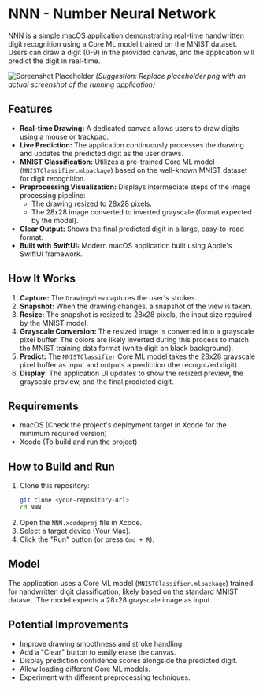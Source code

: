 # NNN - Number Neural Network

NNN is a simple macOS application demonstrating real-time handwritten digit recognition using a Core ML model trained on the MNIST dataset. Users can draw a digit (0-9) in the provided canvas, and the application will predict the digit in real-time.

![Screenshot Placeholder](placeholder.png) 
*(Suggestion: Replace placeholder.png with an actual screenshot of the running application)*

## Features

*   **Real-time Drawing:** A dedicated canvas allows users to draw digits using a mouse or trackpad.
*   **Live Prediction:** The application continuously processes the drawing and updates the predicted digit as the user draws.
*   **MNIST Classification:** Utilizes a pre-trained Core ML model (`MNISTClassifier.mlpackage`) based on the well-known MNIST dataset for digit recognition.
*   **Preprocessing Visualization:** Displays intermediate steps of the image processing pipeline:
    *   The drawing resized to 28x28 pixels.
    *   The 28x28 image converted to inverted grayscale (format expected by the model).
*   **Clear Output:** Shows the final predicted digit in a large, easy-to-read format.
*   **Built with SwiftUI:** Modern macOS application built using Apple's SwiftUI framework.

## How It Works

1.  **Capture:** The `DrawingView` captures the user's strokes.
2.  **Snapshot:** When the drawing changes, a snapshot of the view is taken.
3.  **Resize:** The snapshot is resized to 28x28 pixels, the input size required by the MNIST model.
4.  **Grayscale Conversion:** The resized image is converted into a grayscale pixel buffer. The colors are likely inverted during this process to match the MNIST training data format (white digit on black background).
5.  **Predict:** The `MNISTClassifier` Core ML model takes the 28x28 grayscale pixel buffer as input and outputs a prediction (the recognized digit).
6.  **Display:** The application UI updates to show the resized preview, the grayscale preview, and the final predicted digit.

## Requirements

*   macOS (Check the project's deployment target in Xcode for the minimum required version)
*   Xcode (To build and run the project)

## How to Build and Run

1.  Clone this repository:
    ```bash
    git clone <your-repository-url>
    cd NNN
    ```
2.  Open the `NNN.xcodeproj` file in Xcode.
3.  Select a target device (Your Mac).
4.  Click the "Run" button (or press `Cmd + R`).

## Model

The application uses a Core ML model (`MNISTClassifier.mlpackage`) trained for handwritten digit classification, likely based on the standard MNIST dataset. The model expects a 28x28 grayscale image as input.

## Potential Improvements

*   Improve drawing smoothness and stroke handling.
*   Add a "Clear" button to easily erase the canvas.
*   Display prediction confidence scores alongside the predicted digit.
*   Allow loading different Core ML models.
*   Experiment with different preprocessing techniques.